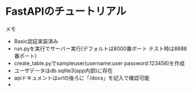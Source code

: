 # FastAPIのチュートリアル

メモ
- Basic認証実装済み
- run.pyを実行でサーバー実行(デフォルトは8000番ポート テスト時は8888番ポート)
- create_table.pyでsampleuser(username:user password:123456)を作成
- ユーザデータはdb.sqlite3(app内部)に存在
- apiドキュメントはurlの後ろに「/docs」を記入で確認可能
- 